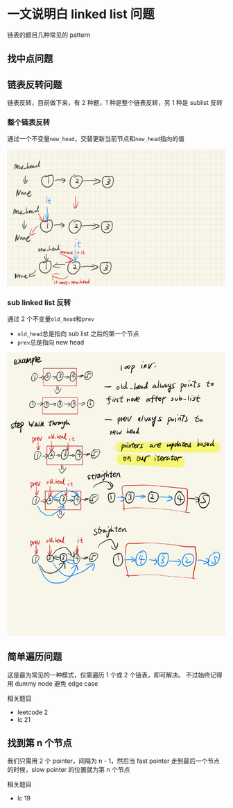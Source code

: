 # 一文说明白 linked list 问题

链表的题目几种常见的 pattern

## 找中点问题

## 链表反转问题

链表反转，目前做下来，有 2 种题，1 种是整个链表反转，另 1 种是 sublist 反转

### 整个链表反转

通过一个不变量`new_head`，交替更新当前节点和`new_head`指向的值

![alt text](../imgs/ll-1.jpg)

### sub linked list 反转

通过 2 个不变量`old_head`和`prev`

- `old_head`总是指向 sub list 之后的第一个节点
- `prev`总是指向 new head

![alt text](../imgs/ll-2.jpg)

## 简单遍历问题

这是最为常见的一种模式，仅需遍历 1 个或 2 个链表，即可解决。
不过始终记得用 dummy node 避免 edge case

相关题目

- leetcode 2
- lc 21

## 找到第 n 个节点

我们只需用 2 个 pointer，间隔为 n - 1，然后当 fast pointer 走到最后一个节点的时候，slow pointer 的位置就为第 n 个节点

相关题目

- lc 19
